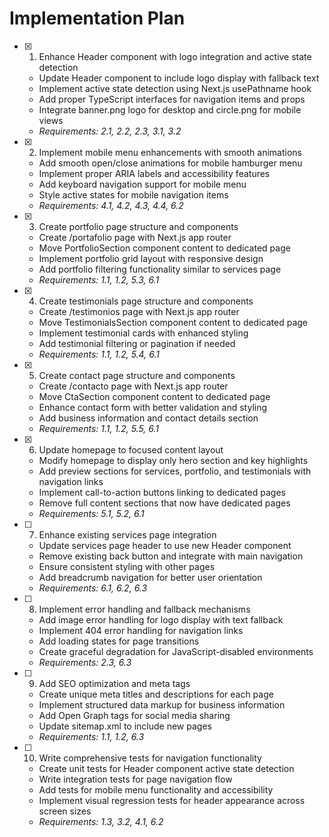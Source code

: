 # Implementation Plan

- [x] 1. Enhance Header component with logo integration and active state detection






  - Update Header component to include logo display with fallback text
  - Implement active state detection using Next.js usePathname hook
  - Add proper TypeScript interfaces for navigation items and props
  - Integrate banner.png logo for desktop and circle.png for mobile views
  - _Requirements: 2.1, 2.2, 2.3, 3.1, 3.2_

- [x] 2. Implement mobile menu enhancements with smooth animations





  - Add smooth open/close animations for mobile hamburger menu
  - Implement proper ARIA labels and accessibility features
  - Add keyboard navigation support for mobile menu
  - Style active states for mobile navigation items
  - _Requirements: 4.1, 4.2, 4.3, 4.4, 6.2_

- [x] 3. Create portfolio page structure and components








  - Create /portafolio page with Next.js app router
  - Move PortfolioSection component content to dedicated page
  - Implement portfolio grid layout with responsive design
  - Add portfolio filtering functionality similar to services page
  - _Requirements: 1.1, 1.2, 5.3, 6.1_

- [x] 4. Create testimonials page structure and components






  - Create /testimonios page with Next.js app router
  - Move TestimonialsSection component content to dedicated page
  - Implement testimonial cards with enhanced styling
  - Add testimonial filtering or pagination if needed
  - _Requirements: 1.1, 1.2, 5.4, 6.1_

- [x] 5. Create contact page structure and components




  - Create /contacto page with Next.js app router
  - Move CtaSection component content to dedicated page
  - Enhance contact form with better validation and styling
  - Add business information and contact details section
  - _Requirements: 1.1, 1.2, 5.5, 6.1_

- [x] 6. Update homepage to focused content layout






  - Modify homepage to display only hero section and key highlights
  - Add preview sections for services, portfolio, and testimonials with navigation links
  - Implement call-to-action buttons linking to dedicated pages
  - Remove full content sections that now have dedicated pages
  - _Requirements: 5.1, 5.2, 6.1_

- [ ] 7. Enhance existing services page integration
  - Update services page header to use new Header component
  - Remove existing back button and integrate with main navigation
  - Ensure consistent styling with other pages
  - Add breadcrumb navigation for better user orientation
  - _Requirements: 6.1, 6.2, 6.3_

- [ ] 8. Implement error handling and fallback mechanisms
  - Add image error handling for logo display with text fallback
  - Implement 404 error handling for navigation links
  - Add loading states for page transitions
  - Create graceful degradation for JavaScript-disabled environments
  - _Requirements: 2.3, 6.3_

- [ ] 9. Add SEO optimization and meta tags
  - Create unique meta titles and descriptions for each page
  - Implement structured data markup for business information
  - Add Open Graph tags for social media sharing
  - Update sitemap.xml to include new pages
  - _Requirements: 1.1, 1.2, 6.3_

- [ ] 10. Write comprehensive tests for navigation functionality
  - Create unit tests for Header component active state detection
  - Write integration tests for page navigation flow
  - Add tests for mobile menu functionality and accessibility
  - Implement visual regression tests for header appearance across screen sizes
  - _Requirements: 1.3, 3.2, 4.1, 6.2_